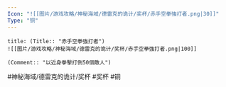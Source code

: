 ```yaml
---
Icon: "![[图片/游戏攻略/神秘海域/德雷克的诡计/奖杯/赤手空拳強打者.png|30]]"
Type: "铜"
---
```

```ad-common-bronze-trophy
title: (Title:: "赤手空拳強打者")
![[图片/游戏攻略/神秘海域/德雷克的诡计/奖杯/赤手空拳強打者.png|100]]

(Comment:: "以近身拳擊打倒50個敵人")
```

#神秘海域/德雷克的诡计/奖杯 #奖杯 #铜
